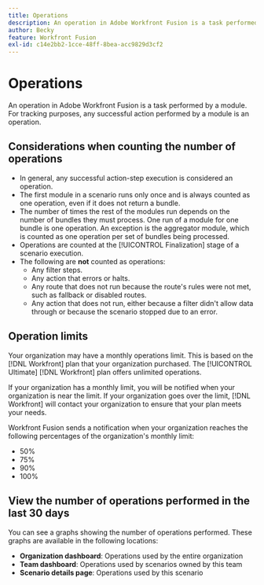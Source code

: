 ```yaml
---
title: Operations
description: An operation in Adobe Workfront Fusion is a task performed by a module. For tracking purposes, any successful action performed by a module is an operation.
author: Becky
feature: Workfront Fusion
exl-id: c14e2bb2-1cce-48ff-8bea-acc9829d3cf2
---
```

# Operations

An operation in Adobe Workfront Fusion is a task performed by a module. For tracking purposes, any successful action performed by a module is an operation.

## Considerations when counting the number of operations

* In general, any successful action-step execution is considered an operation.
* The first module in a scenario runs only once and is always counted as one operation, even if it does not return a bundle. 
* The number of times the rest of the modules run depends on the number of bundles they must process.  One run of a module for one bundle is one operation. An exception is the aggregator module, which is counted as one operation per set of bundles being processed.
* Operations are counted at the [!UICONTROL Finalization] stage of a scenario execution.
* The following are **not** counted as operations:
  * Any filter steps.
  * Any action that errors or halts.
  * Any route that does not run because the route's rules were not met, such as fallback or disabled routes.
  * Any action that does not run, either because a filter didn't allow data through or because the scenario stopped due to an error.

## Operation limits

Your organization may have a monthly operations limit. This is based on the [!DNL Workfront] plan that your organization purchased. The [!UICONTROL Ultimate] [!DNL Workfront] plan offers unlimited operations.

If your organization has a monthly limit, you will be notified when your organization is near the limit. If your organization goes over the limit, [!DNL Workfront] will contact your organization to ensure that your plan meets your needs.

Workfront Fusion sends a notification when your organization reaches the following percentages of the organization's monthly limit:

* 50%
* 75%
* 90%
* 100%

## View the number of operations performed in the last 30 days

You can see a graphs showing the number of operations performed. These graphs are available in the following locations:

* **Organization dashboard**: Operations used by the entire organization
* **Team dashboard**: Operations used by scenarios owned by this team
* **Scenario details page**: Operations used by this scenario
